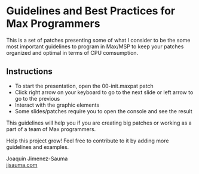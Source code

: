 # Guidelines and Best Practices for Max Programmers

This is a set of patches presenting some of what I consider to be the some most important guidelines to program in Max/MSP to keep your patches organized and optimal in terms of CPU comsumption.

## Instructions

* To start the presentation, open the 00-init.maxpat patch
* Click right arrow on your keyboard to go to the next slide or left arrow to go to the previous
* Interact with the graphic elements
* Some slides/patches require you to open the console and see the result

This guidelines will help you if you are creating big patches or working as a part of a team of Max programmers.

Help this project grow! Feel free to contribute to it by adding more guidelines and examples. 

Joaquin Jimenez-Sauma<br/>
[jjsauma.com](http://jjsauma.com/)
